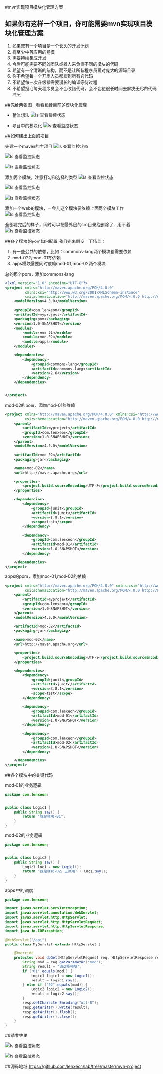 #mvn实现项目模块化管理方案

## 如果你有这样一个项目，你可能需要mvn实现项目模块化管理方案
1. 如果您有一个项目是一个长久的开发计划
1. 有至少中等应用的规模
1. 需要持续集成开发
1. 今后可能需要不同的团队或者人来负责不同的模块的代码
1. 希望有一个清晰的结构，而不是让所有程序员面对庞大的源码目录
1. 你不希望每一个开发人员都拿到所有的代码
1. 不希望每一次升级都需要漫长的编译等待过程
1. 不希望担心每天程序员会不会改错代码，会不会花很长时间去解决无尽的代码冲突

##先给两张图，看看鱼骨目前的模块化管理

* 整体想法
![ls 查看监控状态](https://github.com/lenxeon/notes/blob/master/后端/201604/mvn实现项目模块化管理方案/鱼骨服务体系架构.png)

* 项目中的模块化
![ls 查看监控状态](https://github.com/lenxeon/notes/blob/master/后端/201604/mvn实现项目模块化管理方案/mvn-all.png)

##如何建出上面的项目

先建一个maven的主项目
![ls 查看监控状态](https://github.com/lenxeon/notes/blob/master/后端/201604/mvn实现项目模块化管理方案/step-01.png)

![ls 查看监控状态](https://github.com/lenxeon/notes/blob/master/后端/201604/mvn实现项目模块化管理方案/step-02.png)

![ls 查看监控状态](https://github.com/lenxeon/notes/blob/master/后端/201604/mvn实现项目模块化管理方案/step-03.png)

添加两个模块，注意打勾和选择的类型
![ls 查看监控状态](https://github.com/lenxeon/notes/blob/master/后端/201604/mvn实现项目模块化管理方案/step-04.png)

![ls 查看监控状态](https://github.com/lenxeon/notes/blob/master/后端/201604/mvn实现项目模块化管理方案/step-05.png)

![ls 查看监控状态](https://github.com/lenxeon/notes/blob/master/后端/201604/mvn实现项目模块化管理方案/step-06.png)

添加一个web的模块，一会儿这个模块要依赖上面两个模块工作
![ls 查看监控状态](https://github.com/lenxeon/notes/blob/master/后端/201604/mvn实现项目模块化管理方案/step-07.png)

全部建完后的样子，同时可以把最外层的src目录给删除了，用不着
![ls 查看监控状态](https://github.com/lenxeon/notes/blob/master/后端/201604/mvn实现项目模块化管理方案/step-08.png)


##各个模块的pom如何配置
我们先来假设一下场景：
1. 有一些公共的依赖，比如：commons-lang两个模块都需要依赖
1. mod-02对mod-01有依赖
1. apps模块需要同时依赖mod-01,mod-02两个模块

总的那个pom，添加commons-lang
```xml
<?xml version="1.0" encoding="UTF-8"?>
<project xmlns="http://maven.apache.org/POM/4.0.0"
         xmlns:xsi="http://www.w3.org/2001/XMLSchema-instance"
         xsi:schemaLocation="http://maven.apache.org/POM/4.0.0 http://maven.apache.org/xsd/maven-4.0.0.xsd">
    <modelVersion>4.0.0</modelVersion>

    <groupId>com.lenxeon</groupId>
    <artifactId>myproject</artifactId>
    <packaging>pom</packaging>
    <version>1.0-SNAPSHOT</version>
    <modules>
        <module>mod-01</module>
        <module>mod-02</module>
        <module>apps</module>
    </modules>

    <dependencies>
        <dependency>
            <groupId>commons-lang</groupId>
            <artifactId>commons-lang</artifactId>
            <version>2.6</version>
        </dependency>
    </dependencies>


</project>
```


mod-02的pom，添加mod-01的依赖
```xml
<project xmlns="http://maven.apache.org/POM/4.0.0" xmlns:xsi="http://www.w3.org/2001/XMLSchema-instance"
         xsi:schemaLocation="http://maven.apache.org/POM/4.0.0 http://maven.apache.org/xsd/maven-4.0.0.xsd">
    <parent>
        <artifactId>myproject</artifactId>
        <groupId>com.lenxeon</groupId>
        <version>1.0-SNAPSHOT</version>
    </parent>
    <modelVersion>4.0.0</modelVersion>

    <artifactId>mod-02</artifactId>
    <packaging>jar</packaging>

    <name>mod-02</name>
    <url>http://maven.apache.org</url>

    <properties>
        <project.build.sourceEncoding>UTF-8</project.build.sourceEncoding>
    </properties>

    <dependencies>
        <dependency>
            <groupId>junit</groupId>
            <artifactId>junit</artifactId>
            <version>3.8.1</version>
            <scope>test</scope>
        </dependency>

        <dependency>
            <groupId>com.lenxeon</groupId>
            <artifactId>mod-01</artifactId>
            <version>1.0-SNAPSHOT</version>
        </dependency>

    </dependencies>
</project>
```


apps的pom，添加mod-01,mod-02的依赖
```xml
<project xmlns="http://maven.apache.org/POM/4.0.0" xmlns:xsi="http://www.w3.org/2001/XMLSchema-instance"
         xsi:schemaLocation="http://maven.apache.org/POM/4.0.0 http://maven.apache.org/xsd/maven-4.0.0.xsd">
    <parent>
        <artifactId>myproject</artifactId>
        <groupId>com.lenxeon</groupId>
        <version>1.0-SNAPSHOT</version>
    </parent>
    <modelVersion>4.0.0</modelVersion>

    <artifactId>mod-02</artifactId>
    <packaging>jar</packaging>

    <name>mod-02</name>
    <url>http://maven.apache.org</url>

    <properties>
        <project.build.sourceEncoding>UTF-8</project.build.sourceEncoding>
    </properties>

    <dependencies>
        <dependency>
            <groupId>junit</groupId>
            <artifactId>junit</artifactId>
            <version>3.8.1</version>
            <scope>test</scope>
        </dependency>

        <dependency>
            <groupId>com.lenxeon</groupId>
            <artifactId>mod-01</artifactId>
            <version>1.0-SNAPSHOT</version>
        </dependency>

        <dependency>
            <groupId>com.lenxeon</groupId>
            <artifactId>mod-02</artifactId>
            <version>1.0-SNAPSHOT</version>
        </dependency>

    </dependencies>
</project>
```


##各个模块中的关键代码

mod-01的业务逻辑
```java
package com.lenxeon;


public class Logic1 {
    public String say() {
        return "我是模块-01";
    }
}

```


mod-02的业务逻辑
```java
package com.lenxeon;


public class Logic2 {
    public String say() {
        Logic1 loc1 = new Logic1();
        return "我是模块-02，正调用" + loc1.say();
    }
}


```


apps 中的调度
```java
package com.lenxeon;

import javax.servlet.ServletException;
import javax.servlet.annotation.WebServlet;
import javax.servlet.http.HttpServlet;
import javax.servlet.http.HttpServletRequest;
import javax.servlet.http.HttpServletResponse;
import java.io.IOException;

@WebServlet("/api")
public class MyServlet extends HttpServlet {

    @Override
    protected void doGet(HttpServletRequest req, HttpServletResponse resp) throws ServletException, IOException {
        String mod = req.getParameter("mod");
        String result = "请选择模块";
        if ("01".equals(mod)) {
            Logic1 logic1 = new Logic1();
            result = logic1.say();
        } else if ("02".equals(mod)) {
            Logic2 logic2 = new Logic2();
            result = logic2.say();
        }
        resp.setCharacterEncoding("utf-8");
        resp.getWriter().write(result);
        resp.getWriter().flush();
        resp.getWriter().close();
    }
}
```


##请求效果

![ls 查看监控状态](https://github.com/lenxeon/notes/blob/master/后端/201604/mvn实现项目模块化管理方案/result-01.png)

![ls 查看监控状态](https://github.com/lenxeon/notes/blob/master/后端/201604/mvn实现项目模块化管理方案/result-02.png)


##源码地址
https://github.com/lenxeon/lab/tree/master/mvn-project
